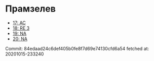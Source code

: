 # Прамзелев
- [17: AC](17.md)
- [18: RE 3](18.md)
- [19: NA](19.md)
- [20: NA](20.md)

Commit: 84edaad24c6def405b0fe8f7d69e74130cfd6a54
 fetched at: 20201015-233240
